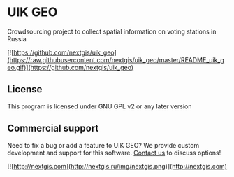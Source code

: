 # UIK GEO
Сrowdsourcing project to collect spatial information on voting stations in Russia

[![https://github.com/nextgis/uik_geo](https://raw.githubusercontent.com/nextgis/uik_geo/master/README_uik_geo.gif)](https://github.com/nextgis/uik_geo)

License
-------------
This program is licensed under GNU GPL v2 or any later version

Commercial support
----------
Need to fix a bug or add a feature to UIK GEO? We provide custom development and support for this software. [Contact us](http://nextgis.ru/en/contact/) to discuss options!

[![http://nextgis.com](http://nextgis.ru/img/nextgis.png)](http://nextgis.com)
